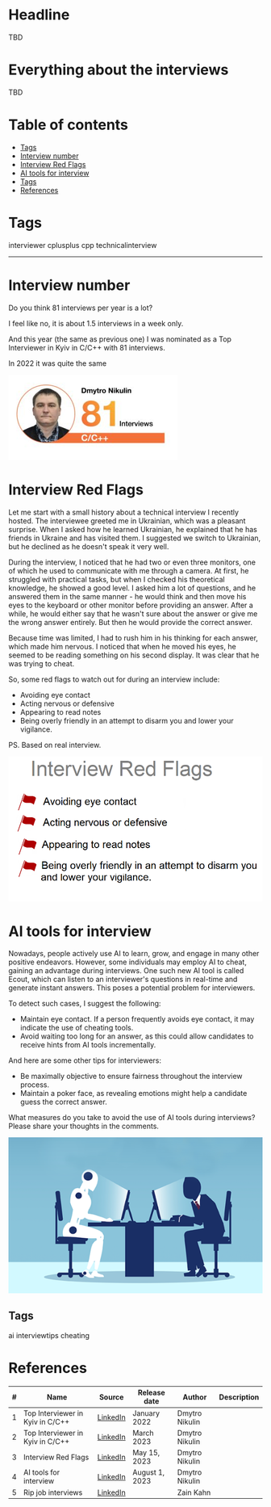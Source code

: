 # Headline
TBD

# Everything about the interviews
TBD 

# Table of contents
- [Tags](https://github.com/dimanikulin/dimanikulin/blob/main/Interviews.md#tags)
- [Interview number](https://github.com/dimanikulin/dimanikulin/blob/main/Interviews.md#interview-number)
- [Interview Red Flags](https://github.com/dimanikulin/dimanikulin/blob/main/Interviews.md#interview-red-flags)
- [AI tools for interview](https://github.com/dimanikulin/dimanikulin/blob/main/Interviews.md#ai-tools-for-interview)
- [Tags](https://github.com/dimanikulin/dimanikulin/blob/main/Interviews.md#tags-1)
- [References](https://github.com/dimanikulin/dimanikulin/blob/main/Interviews.md#references)

# Tags
interviewer cplusplus cpp technicalinterview

---

# Interview number

Do you think 81 interviews per year is a lot?

I feel like no, it is about 1.5 interviews in a week only.

And this year (the same as previous one) I was nominated as a Top Interviewer in Kyiv in C/C++ with 81 interviews.

In 2022 it was quite the same

<img src="./Images/NumberOfInterviews.jpg" alt="Number Of Interviews" />

# Interview Red Flags

Let me start with a small history about a technical interview I recently hosted. 
The interviewee greeted me in Ukrainian, which was a pleasant surprise. 
When I asked how he learned Ukrainian, he explained that he has friends in Ukraine and has visited them.
I suggested we switch to Ukrainian, but he declined as he doesn't speak it very well.

During the interview, I noticed that he had two or even three monitors, one of which he used to communicate with me through a camera.
At first, he struggled with practical tasks, but when I checked his theoretical knowledge, he showed a good level.
I asked him a lot of questions, and he answered them in the same manner - he would think and then move his eyes to the keyboard or other monitor before providing an answer.
After a while, he would either say that he wasn't sure about the answer or give me the wrong answer entirely.
But then he would provide the correct answer. 

Because time was limited, I had to rush him in his thinking for each answer, which made him nervous.
I noticed that when he moved his eyes, he seemed to be reading something on his second display. 
It was clear that he was trying to cheat.

So, some red flags to watch out for during an interview include:

- Avoiding eye contact
- Acting nervous or defensive
- Appearing to read notes
- Being overly friendly in an attempt to disarm you and lower your vigilance.

PS. Based on real interview.

<img src="./Images/InterviewRedFlags.png" alt="Interview Red Flags" />

# AI tools for interview 
Nowadays, people actively use AI to learn, grow, and engage in many other positive endeavors.
However, some individuals may employ AI to cheat, gaining an advantage during interviews.
One such new AI tool is called Ecout, which can listen to an interviewer's questions in real-time and generate instant answers.
This poses a potential problem for interviewers.

To detect such cases, I suggest the following:
- Maintain eye contact. If a person frequently avoids eye contact, it may indicate the use of cheating tools.
- Avoid waiting too long for an answer, as this could allow candidates to receive hints from AI tools incrementally.

And here are some other tips for interviewers:
- Be maximally objective to ensure fairness throughout the interview process.
- Maintain a poker face, as revealing emotions might help a candidate guess the correct answer.

What measures do you take to avoid the use of AI tools during interviews?
Please share your thoughts in the comments.

<img src="./Images/InterviewAITools.png" alt="Interview AI Tools" />

## Tags
ai interviewtips cheating

# References
| # | Name                 | Source                | Release date           |  Author                 | Description   |
| - | ---------------------|---------------------- |----------------------- | ----------------------- |:-------------:|
| 1 | Top Interviewer in Kyiv in C/C++ | [LinkedIn](https://www.linkedin.com/posts/dimanikulin_globallogic-activity-6894337668830822401-iBcr?utm_source=share&utm_medium=member_desktop) | January 2022 | Dmytro Nikulin | |
| 2 | Top Interviewer in Kyiv in C/C++ | [LinkedIn](https://www.linkedin.com/posts/dimanikulin_globallogic-interviewer-cplusplus-activity-7038422433585860608-Tr0W?utm_source=share&utm_medium=member_desktop) | March 2023 | Dmytro Nikulin | |
| 3 | Interview Red Flags | [LinkedIn](https://www.linkedin.com/posts/dimanikulin_redflags-interview-activity-7063775173203640321-fEDW?utm_source=share&utm_medium=member_desktop) | May 15, 2023 | Dmytro Nikulin | |
| 4 | AI tools for interview | [LinkedIn](https://www.linkedin.com/posts/dimanikulin_ai-interviewtips-cheating-activity-7092037033061232640-bL5J?utm_source=share&utm_medium=member_desktop) | August 1, 2023 | Dmytro Nikulin | | 
| 5 | Rip job interviews | [LinkedIn](https://www.linkedin.com/posts/zainkahn_rip-job-interviews-this-new-ai-tool-called-ugcPost-7069295920248406016-zBao?utm_source=share&utm_medium=member_desktop) | | Zain Kahn | |
